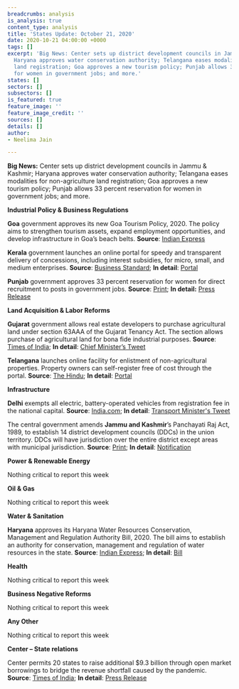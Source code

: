 ```yaml
---
breadcrumbs: analysis
is_analysis: true
content_type: analysis
title: 'States Update: October 21, 2020'
date: 2020-10-21 04:00:00 +0000
tags: []
excerpt: 'Big News: Center sets up district development councils in Jammu & Kashmir;
  Haryana approves water conservation authority; Telangana eases modalities for non-agriculture
  land registration; Goa approves a new tourism policy; Punjab allows 33 percent reservation
  for women in government jobs; and more.'
states: []
sectors: []
subsectors: []
is_featured: true
feature_image: ''
feature_image_credit: ''
sources: []
details: []
author:
- Neelima Jain

---
```

**Big News:** Center sets up district development councils in Jammu & Kashmir; Haryana approves water conservation authority; Telangana eases modalities for non-agriculture land registration; Goa approves a new tourism policy; Punjab allows 33 percent reservation for women in government jobs; and more.

**Industrial Policy & Business Regulations**

**Goa** government approves its new Goa Tourism Policy, 2020. The policy aims to strengthen tourism assets, expand employment opportunities, and develop infrastructure in Goa’s beach belts. **Source**: [Indian Express](https://indianexpress.com/article/india/goa-g-ovt-approves-new-tourism-policy6730490/)

**Kerala** government launches an online portal for speedy and transparent delivery of concessions, including interest subsidies, for micro, small, and medium enterprises. **Source**: [Business Standard](https://www.business-standard.com/article/economy-policy/kerala-govt-launches-portal-to-support-pandemic-hit-msme-sector-120101600889_1.html); **In detail**: [Portal](http://Industry.kerala.gov.in)

**Punjab** government approves 33 percent reservation for women for direct recruitment to posts in government jobs. **Source**: [Print](https://theprint.in/india/punjab-approves-33-quota-for-women-for-direct-recruitment-in-state-civil-services/523845/); **In detail:** [Press Release](http://diprpunjab.gov.in/?q=content/punjab-give-33-reservation-women-under-direct-recruitment-state-civil-services)

**Land Acquisition & Labor Reforms**

**Gujarat** government allows real estate developers to purchase agricultural land under section 63AAA of the Gujarat Tenancy Act. The section allows purchase of agricultural land for bona fide industrial purposes. **Source**: [Times of India](https://timesofindia.indiatimes.com/city/ahmedabad/state-to-permit-realtors-buy-agri-land-for-affordable-housing/articleshow/78726885.cms); **In detail**: [Chief Minister’s Tweet](https://twitter.com/vijayrupanibjp/status/1317423818420350977?s=20)

**Telangana** launches online facility for enlistment of non-agricultural properties. Property owners can self-register free of cost through the portal. **Source**: [The Hindu](https://www.thehindu.com/news/national/telangana/owners-can-now-upload-data-on-dharani-portal/article32883515.ece); **In detail**: [Portal](https://npb.telangana.gov.in/NPBUpdation/)

**Infrastructure**

**Delhi** exempts all electric, battery-operated vehicles from registration fee in the national capital. **Source**: [India.com](https://www.india.com/news/india/delhi-govt-exempts-electric-vehicles-from-registration-fee-4175108/); **In detail**: [Transport Minister's Tweet](https://twitter.com/hashtag/SwitchDelhi?src=hashtag_click)

The central government amends **Jammu and Kashmir**’s Panchayati Raj Act, 1989, to establish 14 district development councils (DDCs) in the union territory. DDCs will have jurisdiction over the entire district except areas with municipal jurisdiction. **Source**: [Print](https://theprint.in/india/governance/govt-amends-panchayat-law-to-set-up-district-development-councils-in-jk-elections-soon/525759/); **In detail**: [Notification](http://ceojammukashmir.nic.in/pdf/DDC_delimi/kishtwar.pdf)

**Power & Renewable Energy**

Nothing critical to report this week

**Oil & Gas**

Nothing critical to report this week

**Water & Sanitation**

**Haryana** approves its Haryana Water Resources Conservation, Management and Regulation Authority Bill, 2020. The bill aims to establish an authority for conservation, management and regulation of water resources in the state. **Source**: [Indian Express](https://indianexpress.com/article/cities/chandigarh/haryana-withdraws-pvt-jobs-quota-ordinance-approves-water-conservation-authority-6758245/); **In detail**: [Bill](http://hid.gov.in/hwra/Content/Images/Tentative_act_of_HWRA.pdf)

**Health**

Nothing critical to report this week

**Business Negative Reforms**

Nothing critical to report this week

**Any Other**

Nothing critical to report this week

**Center – State relations**

Center permits 20 states to raise additional $9.3 billion through open market borrowings to bridge the revenue shortfall caused by the pandemic. **Source**: [Times of India](https://timesofindia.indiatimes.com/business/india-business/centre-permits-20-states-to-raise-rs-68825-crore-via-borrowing-to-meet-gst-shortfall/articleshow/78642757.cms); **In detail**: [Press Release](https://pib.gov.in/PressReleaseIframePage.aspx?PRID=1664054)